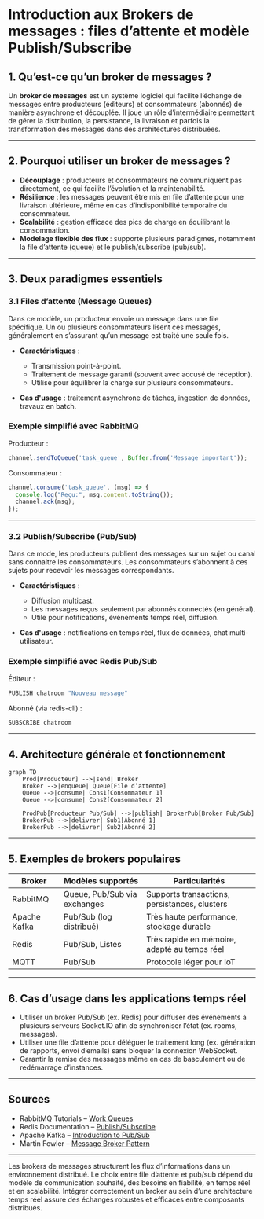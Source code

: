 # Introduction aux Brokers de messages : files d’attente et modèle Publish/Subscribe

## 1. Qu’est-ce qu’un broker de messages ?

Un **broker de messages** est un système logiciel qui facilite l’échange de messages entre producteurs (éditeurs) et consommateurs (abonnés) de manière asynchrone et découplée. Il joue un rôle d’intermédiaire permettant de gérer la distribution, la persistance, la livraison et parfois la transformation des messages dans des architectures distribuées.

---

## 2. Pourquoi utiliser un broker de messages ?

- **Découplage** : producteurs et consommateurs ne communiquent pas directement, ce qui facilite l’évolution et la maintenabilité.
- **Résilience** : les messages peuvent être mis en file d’attente pour une livraison ultérieure, même en cas d’indisponibilité temporaire du consommateur.
- **Scalabilité** : gestion efficace des pics de charge en équilibrant la consommation.
- **Modelage flexible des flux** : supporte plusieurs paradigmes, notamment la file d’attente (queue) et le publish/subscribe (pub/sub).

---

## 3. Deux paradigmes essentiels

### 3.1 Files d’attente (Message Queues)

Dans ce modèle, un producteur envoie un message dans une file spécifique. Un ou plusieurs consommateurs lisent ces messages, généralement en s’assurant qu’un message est traité une seule fois.

- **Caractéristiques** :  
  - Transmission point-à-point.  
  - Traitement de message garanti (souvent avec accusé de réception).  
  - Utilisé pour équilibrer la charge sur plusieurs consommateurs.

- **Cas d'usage** : traitement asynchrone de tâches, ingestion de données, travaux en batch.

### Exemple simplifié avec RabbitMQ

Producteur :

```javascript
channel.sendToQueue('task_queue', Buffer.from('Message important'));
```

Consommateur :

```javascript
channel.consume('task_queue', (msg) => {
  console.log("Reçu:", msg.content.toString());
  channel.ack(msg);
});
```

---

### 3.2 Publish/Subscribe (Pub/Sub)

Dans ce mode, les producteurs publient des messages sur un sujet ou canal sans connaitre les consommateurs. Les consommateurs s’abonnent à ces sujets pour recevoir les messages correspondants.

- **Caractéristiques** :  
  - Diffusion multicast.  
  - Les messages reçus seulement par abonnés connectés (en général).  
  - Utile pour notifications, événements temps réel, diffusion.

- **Cas d'usage** : notifications en temps réel, flux de données, chat multi-utilisateur.

### Exemple simplifié avec Redis Pub/Sub

Éditeur :

```bash
PUBLISH chatroom "Nouveau message"
```

Abonné (via redis-cli) :

```bash
SUBSCRIBE chatroom
```

---

## 4. Architecture générale et fonctionnement

```mermaid
graph TD
    Prod[Producteur] -->|send| Broker
    Broker -->|enqueue| Queue[File d’attente]
    Queue -->|consume| Cons1[Consommateur 1]
    Queue -->|consume| Cons2[Consommateur 2]

    ProdPub[Producteur Pub/Sub] -->|publish| BrokerPub[Broker Pub/Sub]
    BrokerPub -->|delivrer| Sub1[Abonné 1]
    BrokerPub -->|delivrer| Sub2[Abonné 2]
```

---

## 5. Exemples de brokers populaires

| Broker       | Modèles supportés      | Particularités                         |
|--------------|-----------------------|-------------------------------------|
| RabbitMQ     | Queue, Pub/Sub via exchanges | Supports transactions, persistances, clusters |
| Apache Kafka | Pub/Sub (log distribué) | Très haute performance, stockage durable |
| Redis        | Pub/Sub, Listes       | Très rapide en mémoire, adapté au temps réel |
| MQTT         | Pub/Sub               | Protocole léger pour IoT              |

---

## 6. Cas d’usage dans les applications temps réel

- Utiliser un broker Pub/Sub (ex. Redis) pour diffuser des événements à plusieurs serveurs Socket.IO afin de synchroniser l’état (ex. rooms, messages).
- Utiliser une file d’attente pour déléguer le traitement long (ex. génération de rapports, envoi d’emails) sans bloquer la connexion WebSocket.
- Garantir la remise des messages même en cas de basculement ou de redémarrage d’instances.

---

## Sources

- RabbitMQ Tutorials – [Work Queues](https://www.rabbitmq.com/tutorials/tutorial-two-javascript.html)  
- Redis Documentation – [Publish/Subscribe](https://redis.io/docs/manual/pubsub/)  
- Apache Kafka – [Introduction to Pub/Sub](https://kafka.apache.org/documentation/#intro)  
- Martin Fowler – [Message Broker Pattern](https://martinfowler.com/eaaCatalog/messageBroker.html)

---

Les brokers de messages structurent les flux d’informations dans un environnement distribué. Le choix entre file d’attente et pub/sub dépend du modèle de communication souhaité, des besoins en fiabilité, en temps réel et en scalabilité. Intégrer correctement un broker au sein d’une architecture temps réel assure des échanges robustes et efficaces entre composants distribués.